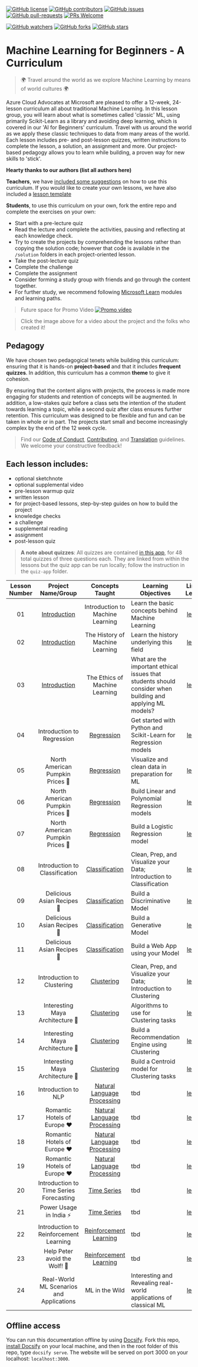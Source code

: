 [![GitHub license](https://img.shields.io/github/license/microsoft/ML-For-Beginners.svg)](https://github.com/microsoft/ML-For-Beginners/blob/master/LICENSE)
[![GitHub contributors](https://img.shields.io/github/contributors/microsoft/ML-For-Beginners.svg)](https://GitHub.com/microsoft/ML-For-Beginners/graphs/contributors/)
[![GitHub issues](https://img.shields.io/github/issues/microsoft/ML-For-Beginners.svg)](https://GitHub.com/microsoft/ML-For-Beginners/issues/)
[![GitHub pull-requests](https://img.shields.io/github/issues-pr/microsoft/ML-For-Beginners.svg)](https://GitHub.com/microsoft/ML-For-Beginners/pull/)
[![PRs Welcome](https://img.shields.io/badge/PRs-welcome-brightgreen.svg?style=flat-square)](http://makeapullrequest.com)

[![GitHub watchers](https://img.shields.io/github/watchers/microsoft/ML-For-Beginners.svg?style=social&label=Watch&maxAge=2592000)](https://GitHub.com/microsoft/ML-For-Beginners/watchers/)
[![GitHub forks](https://img.shields.io/github/forks/microsoft/ML-For-Beginners.svg?style=social&label=Fork&maxAge=2592000)](https://GitHub.com/microsoft/ML-For-Beginners/network/)
[![GitHub stars](https://img.shields.io/github/stars/microsoft/ML-For-Beginners.svg?style=social&label=Star&maxAge=2592000)](https://GitHub.com/microsoft/ML-For-Beginners/stargazers/)

# Machine Learning for Beginners - A Curriculum

> 🌍 Travel around the world as we explore Machine Learning by means of world cultures 🌍

Azure Cloud Advocates at Microsoft are pleased to offer a 12-week, 24-lesson curriculum all about traditional Machine Learning. In this lesson group, you will learn about what is sometimes called 'classic' ML, using primarily Scikit-Learn as a library and avoiding deep learning, which is covered in our 'AI for Beginners' curriculum. Travel with us around the world as we apply these classic techniques to data from many areas of the world. Each lesson includes pre- and post-lesson quizzes, written instructions to complete the lesson, a solution, an assignment and more. Our project-based pedagogy allows you to learn while building, a proven way for new skills to 'stick'.

**Hearty thanks to our authors (list all authors here)**


**Teachers**, we have [included some suggestions](for-teachers.md) on how to use this curriculum. If you would like to create your own lessons, we have also included a [lesson template](lesson-template/README.md)

**Students**, to use this curriculum on your own, fork the entire repo and complete the exercises on your own:

- Start with a pre-lecture quiz
- Read the lecture and complete the activities, pausing and reflecting at each knowledge check. 
- Try to create the projects by comprehending the lessons rather than copying the solution code; however that code is available in the `/solution` folders in each project-oriented lesson. 
- Take the post-lecture quiz
- Complete the challenge
- Complete the assignment
- Consider forming a study group with friends and go through the content together. 
- For further study, we recommend following [Microsoft Learn](https://docs.microsoft.com?WT.mc_id=academic-15963-cxa) modules and learning paths.

> Future space for Promo Video
[![Promo video](screenshot.png)](https://youtube.com/watch?v=R1wrdtmBSII "Promo video")

> Click the image above for a video about the project and the folks who created it!

## Pedagogy

We have chosen two pedagogical tenets while building this curriculum: ensuring that it is hands-on **project-based** and that it includes **frequent quizzes**. In addition, this curriculum has a common **theme** to give it cohesion.

By ensuring that the content aligns with projects, the process is made more engaging for students and retention of concepts will be augmented. In addition, a low-stakes quiz before a class sets the intention of the student towards learning a topic, while a second quiz after class ensures further retention. This curriculum was designed to be flexible and fun and can be taken in whole or in part. The projects start small and become increasingly complex by the end of the 12 week cycle.

> Find our [Code of Conduct](CODE_OF_CONDUCT.md), [Contributing](CONTRIBUTING.md), and [Translation](TRANSLATIONS.md) guidelines. We welcome your constructive feedback!
>
## Each lesson includes:

- optional sketchnote
- optional supplemental video
- pre-lesson warmup quiz
- written lesson
- for project-based lessons, step-by-step guides on how to build the project
- knowledge checks
- a challenge
- supplemental reading
- assignment
- post-lesson quiz

> **A note about quizzes**: All quizzes are contained [in this app](https://jolly-sea-0a877260f.azurestaticapps.net), for 48 total quizzes of three questions each. They are linked from within the lessons but the quiz app can be run locally; follow the instruction in the `quiz-app` folder.


| Lesson Number |            Project Name/Group            |               Concepts Taught                | Learning Objectives                                                                                        |                     Linked Lesson                     |  Author   |
| :-----------: | :--------------------------------------: | :------------------------------------------: | ---------------------------------------------------------------------------------------------------------- | :---------------------------------------------------: | :-------: |
|      01       | [Introduction](1-Introduction/README.md) |       Introduction to Machine Learning       | Learn the basic concepts behind Machine Learning                                                           |   [lesson](1-Introduction/1-intro-to-ML/README.md)    |    Amy    |
|      02       | [Introduction](1-Introduction/README.md) |       The History of Machine Learning        | Learn the history underlying this field                                                                    |  [lesson](1-Introduction/2-history-of-ML/README.md)   |    Amy    |
|      03       | [Introduction](1-Introduction/README.md) |        The Ethics of Machine Learning        | What are the important ethical issues that students should consider when building and applying ML models? |      [lesson](1-Introduction/3-Ethics/README.md)      |  Tomomi   |
|      04       |        Introduction to Regression        |     [Regression](2-Regression/README.md)     | Get started with Python and Scikit-Learn for Regression models                                             |       [lesson](2-Regression/1-Tools/README.md)        |    Jen    |
|      05       |     North American Pumpkin Prices 🎃      |     [Regression](2-Regression/README.md)     | Visualize and clean data in preparation for ML                                                             |        [lesson](2-Regression/2-Data/README.md)        |    Jen    |
|      06       |     North American Pumpkin Prices 🎃      |     [Regression](2-Regression/README.md)     | Build Linear and Polynomial Regression models                                                              |       [lesson](2-Regression/3-Linear/README.md)       |    Jen    |
|      07       |     North American Pumpkin Prices 🎃      |     [Regression](2-Regression/README.md)     | Build a Logistic Regression model                                                                          |      [lesson](2-Regression/4-Logistic/README.md)      |    Jen    |
|      08       |      Introduction to Classification      | [Classification](3-Classification/README.md) | Clean, Prep, and Visualize your Data; Introduction to Classification                                       |      [lesson](3-Classification/1-Data/README.md)      |  Cassie   |
|      09       |        Delicious Asian Recipes 🍜         | [Classification](3-Classification/README.md) | Build a Discriminative Model                                                                               | [lesson](3-Classification/2-Descriminative/README.md) |  Cassie   |
|      10       |        Delicious Asian Recipes 🍜         | [Classification](3-Classification/README.md) | Build a Generative Model                                                                                   |   [lesson](3-Classification/3-Generative/README.md)   |  Cassie   |
|      11       |        Delicious Asian Recipes 🍜         | [Classification](3-Classification/README.md) | Build a Web App using your Model                                                                           |    [lesson](3-Classification/4-Applied/README.md)     |  Cassie   |
|      12       |        Introduction to Clustering        |     [Clustering](4-Clustering/README.md)     | Clean, Prep, and Visualize your Data; Introduction to Clustering                                           |     [lesson](4-Clustering/1-Visualize/README.md)      |   Paige   |
|      13       |     Interesting Maya Architecture 🦜      |     [Clustering](4-Clustering/README.md)     | Algorithms to use for Clustering tasks                                                                     |     [lesson](4-Clustering/2-Algorithms/README.md)     |   Paige   |
|      14       |     Interesting Maya Architecture 🦜      |     [Clustering](4-Clustering/README.md)     | Build a Recommendation Engine using Clustering                                                             |  [lesson](4-Clustering/3-Recommendations/README.md)   |   Paige   |
|      15       |     Interesting Maya Architecture 🦜      |     [Clustering](4-Clustering/README.md)     | Build a Centroid model for Clustering tasks                                                                |       [lesson](4-Clustering/Centroid/README.md)       |   Paige   |
|      16       |           Introduction to NLP            |       [Natural Language Processing]()        | tbd                                                                                                        |                      [lesson]()                       |  Stephen  |
|      17       |       Romantic Hotels of Europe ♥️        |       [Natural Language Processing]()        | tbd                                                                                                        |                      [lesson]()                       |  Stephen  |
|      18       |       Romantic Hotels of Europe ♥️        |       [Natural Language Processing]()        | tbd                                                                                                        |                      [lesson]()                       |  Stephen  |
|      19       |       Romantic Hotels of Europe ♥️        |       [Natural Language Processing]()        | tbd                                                                                                        |                      [lesson]()                       |  Stephen  |
|      20       | Introduction to Time Series Forecasting  |               [Time Series]()                | tbd                                                                                                        |                      [lesson]()                       | Francesca |
|      21       |          Power Usage in India ⚡️          |               [Time Series]()                | tbd                                                                                                        |                      [lesson]()                       | Francesca |
|      22       |  Introduction to Reinforcement Learning  |          [Reinforcement Learning]()          | tbd                                                                                                        |                      [lesson]()                       |  Dmitry   |
|      23       |       Help Peter avoid the Wolf! 🐺       |          [Reinforcement Learning]()          | tbd                                                                                                        |                      [lesson]()                       |  Dmitry   |
|      24       | Real-World ML Scenarios and Applications |        ML in the Wild        | Interesting and Revealing real-world applications of classical ML                                                    |    [lesson](8-Real-World/1-Applications/README.md)    |    All    |
## Offline access

You can run this documentation offline by using [Docsify](https://docsify.js.org/#/). Fork this repo, [install Docsify](https://docsify.js.org/#/quickstart) on your local machine, and then in the root folder of this repo, type `docsify serve`. The website will be served on port 3000 on your localhost: `localhost:3000`.


